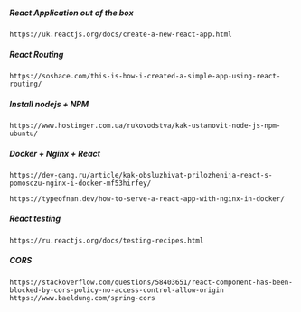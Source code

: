 ##### React Application out of the box
```https://uk.reactjs.org/docs/create-a-new-react-app.html```

##### React Routing
```https://soshace.com/this-is-how-i-created-a-simple-app-using-react-routing/```

##### Install nodejs + NPM
```https://www.hostinger.com.ua/rukovodstva/kak-ustanovit-node-js-npm-ubuntu/```

##### Docker + Nginx + React
```https://dev-gang.ru/article/kak-obsluzhivat-prilozhenija-react-s-pomosczu-nginx-i-docker-mf53hirfey/```

```https://typeofnan.dev/how-to-serve-a-react-app-with-nginx-in-docker/```

##### React testing
```https://ru.reactjs.org/docs/testing-recipes.html```

##### CORS
```https://stackoverflow.com/questions/58403651/react-component-has-been-blocked-by-cors-policy-no-access-control-allow-origin```
```https://www.baeldung.com/spring-cors```